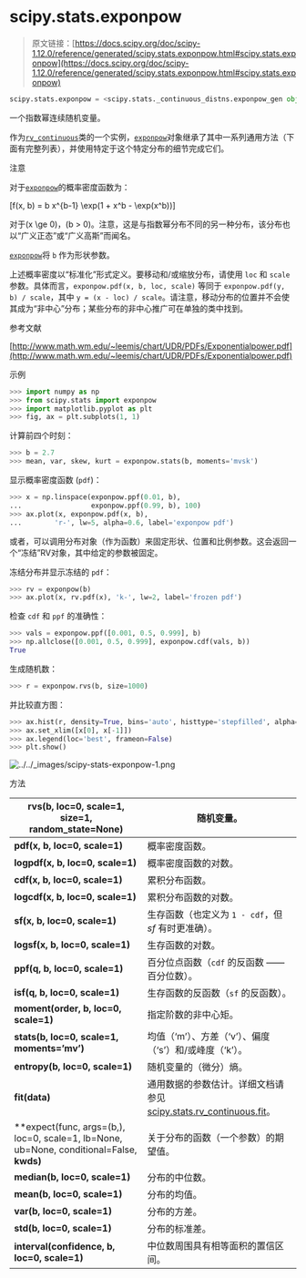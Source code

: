 # scipy.stats.exponpow

> 原文链接：[https://docs.scipy.org/doc/scipy-1.12.0/reference/generated/scipy.stats.exponpow.html#scipy.stats.exponpow](https://docs.scipy.org/doc/scipy-1.12.0/reference/generated/scipy.stats.exponpow.html#scipy.stats.exponpow)

```py
scipy.stats.exponpow = <scipy.stats._continuous_distns.exponpow_gen object>
```

一个指数幂连续随机变量。

作为[`rv_continuous`](https://docs.scipy.org/doc/scipy-1.12.0/reference/generated/scipy.stats.rv_continuous.html#scipy.stats.rv_continuous "scipy.stats.rv_continuous")类的一个实例，[`exponpow`](https://docs.scipy.org/doc/scipy-1.12.0/reference/generated/scipy.stats.exponpow.html#scipy.stats.exponpow "scipy.stats.exponpow")对象继承了其中一系列通用方法（下面有完整列表），并使用特定于这个特定分布的细节完成它们。

注意

对于[`exponpow`](https://docs.scipy.org/doc/scipy-1.12.0/reference/generated/scipy.stats.exponpow.html#scipy.stats.exponpow "scipy.stats.exponpow")的概率密度函数为：

\[f(x, b) = b x^{b-1} \exp(1 + x^b - \exp(x^b))\]

对于\(x \ge 0\)，\(b > 0\)。注意，这是与指数幂分布不同的另一种分布，该分布也以“广义正态”或“广义高斯”而闻名。

[`exponpow`](https://docs.scipy.org/doc/scipy-1.12.0/reference/generated/scipy.stats.exponpow.html#scipy.stats.exponpow)将 `b` 作为形状参数。

上述概率密度以“标准化”形式定义。要移动和/或缩放分布，请使用 `loc` 和 `scale` 参数。具体而言，`exponpow.pdf(x, b, loc, scale)` 等同于 `exponpow.pdf(y, b) / scale`，其中 `y = (x - loc) / scale`。请注意，移动分布的位置并不会使其成为“非中心”分布；某些分布的非中心推广可在单独的类中找到。

参考文献

[http://www.math.wm.edu/~leemis/chart/UDR/PDFs/Exponentialpower.pdf](http://www.math.wm.edu/~leemis/chart/UDR/PDFs/Exponentialpower.pdf)

示例

```py
>>> import numpy as np
>>> from scipy.stats import exponpow
>>> import matplotlib.pyplot as plt
>>> fig, ax = plt.subplots(1, 1) 
```

计算前四个时刻：

```py
>>> b = 2.7
>>> mean, var, skew, kurt = exponpow.stats(b, moments='mvsk') 
```

显示概率密度函数 (`pdf`)：

```py
>>> x = np.linspace(exponpow.ppf(0.01, b),
...                 exponpow.ppf(0.99, b), 100)
>>> ax.plot(x, exponpow.pdf(x, b),
...        'r-', lw=5, alpha=0.6, label='exponpow pdf') 
```

或者，可以调用分布对象（作为函数）来固定形状、位置和比例参数。这会返回一个“冻结”RV对象，其中给定的参数被固定。

冻结分布并显示冻结的 `pdf`：

```py
>>> rv = exponpow(b)
>>> ax.plot(x, rv.pdf(x), 'k-', lw=2, label='frozen pdf') 
```

检查 `cdf` 和 `ppf` 的准确性：

```py
>>> vals = exponpow.ppf([0.001, 0.5, 0.999], b)
>>> np.allclose([0.001, 0.5, 0.999], exponpow.cdf(vals, b))
True 
```

生成随机数：

```py
>>> r = exponpow.rvs(b, size=1000) 
```

并比较直方图：

```py
>>> ax.hist(r, density=True, bins='auto', histtype='stepfilled', alpha=0.2)
>>> ax.set_xlim([x[0], x[-1]])
>>> ax.legend(loc='best', frameon=False)
>>> plt.show() 
```

![../../_images/scipy-stats-exponpow-1.png](../Images/bf78702bf1226b00cca47831c6687b34.png)

方法

| **rvs(b, loc=0, scale=1, size=1, random_state=None)** | 随机变量。 |
| --- | --- |
| **pdf(x, b, loc=0, scale=1)** | 概率密度函数。 |
| **logpdf(x, b, loc=0, scale=1)** | 概率密度函数的对数。 |
| **cdf(x, b, loc=0, scale=1)** | 累积分布函数。 |
| **logcdf(x, b, loc=0, scale=1)** | 累积分布函数的对数。 |
| **sf(x, b, loc=0, scale=1)** | 生存函数（也定义为 `1 - cdf`，但 *sf* 有时更准确）。 |
| **logsf(x, b, loc=0, scale=1)** | 生存函数的对数。 |
| **ppf(q, b, loc=0, scale=1)** | 百分位点函数（`cdf` 的反函数 —— 百分位数）。 |
| **isf(q, b, loc=0, scale=1)** | 生存函数的反函数（`sf` 的反函数）。 |
| **moment(order, b, loc=0, scale=1)** | 指定阶数的非中心矩。 |
| **stats(b, loc=0, scale=1, moments=’mv’)** | 均值（‘m’）、方差（‘v’）、偏度（‘s’）和/或峰度（‘k’）。 |
| **entropy(b, loc=0, scale=1)** | 随机变量的（微分）熵。 |
| **fit(data)** | 通用数据的参数估计。详细文档请参见[scipy.stats.rv_continuous.fit](https://docs.scipy.org/doc/scipy/reference/generated/scipy.stats.rv_continuous.fit.html#scipy.stats.rv_continuous.fit)。 |
| **expect(func, args=(b,), loc=0, scale=1, lb=None, ub=None, conditional=False, **kwds)** | 关于分布的函数（一个参数）的期望值。 |
| **median(b, loc=0, scale=1)** | 分布的中位数。 |
| **mean(b, loc=0, scale=1)** | 分布的均值。 |
| **var(b, loc=0, scale=1)** | 分布的方差。 |
| **std(b, loc=0, scale=1)** | 分布的标准差。 |
| **interval(confidence, b, loc=0, scale=1)** | 中位数周围具有相等面积的置信区间。 |
